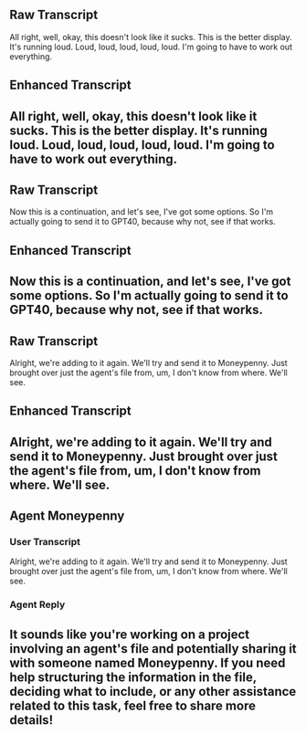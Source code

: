 ## Raw Transcript
All right, well, okay, this doesn't look like it sucks. This is the better display. It's running loud. Loud, loud, loud, loud, loud. I'm going to have to work out everything.

## Enhanced Transcript
All right, well, okay, this doesn't look like it sucks. This is the better display. It's running loud. Loud, loud, loud, loud, loud. I'm going to have to work out everything.
---
## Raw Transcript
Now this is a continuation, and let's see, I've got some options. So I'm actually going to send it to GPT40, because why not, see if that works.

## Enhanced Transcript
Now this is a continuation, and let's see, I've got some options. So I'm actually going to send it to GPT40, because why not, see if that works.
---
## Raw Transcript
Alright, we're adding to it again. We'll try and send it to Moneypenny. Just brought over just the agent's file from, um, I don't know from where. We'll see.

## Enhanced Transcript
Alright, we're adding to it again. We'll try and send it to Moneypenny. Just brought over just the agent's file from, um, I don't know from where. We'll see.
---
## Agent Moneypenny
### User Transcript
Alright, we're adding to it again. We'll try and send it to Moneypenny. Just brought over just the agent's file from, um, I don't know from where. We'll see.

### Agent Reply
It sounds like you're working on a project involving an agent's file and potentially sharing it with someone named Moneypenny. If you need help structuring the information in the file, deciding what to include, or any other assistance related to this task, feel free to share more details!
---

